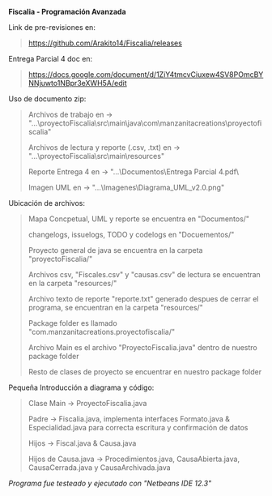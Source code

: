 **Fiscalia - Programación Avanzada**

Link de pre-revisiones en:
> https://github.com/Arakito14/Fiscalia/releases
> 
Entrega Parcial 4 doc en:
> https://docs.google.com/document/d/1ZiY4tmcvCiuxew4SV8POmcBYNNjuwto1NBpr3eXWH5A/edit
> 

Uso de documento zip:
> Archivos de trabajo en -> "...\proyectoFiscalia\src\main\java\com\manzanitacreations\proyectofiscalia\"
> 
> Archivos de lectura y reporte (.csv, .txt) en -> "...\proyectoFiscalia\src\main\resources\"
> 
> Reporte Entrega 4 en -> "...\Documentos\Entrega Parcial 4.pdf\
> 
> Imagen UML en -> "...\Imagenes\Diagrama_UML_v2.0.png\"
> 

Ubicación de archivos:
> Mapa Concpetual, UML y reporte se encuentra en "Documentos/"
> 
> changelogs, issuelogs, TODO y codelogs en "Docuementos/"
> 
> Proyecto general de java se encuentra en la carpeta "proyectoFiscalia/"
> 
> Archivos csv, "Fiscales.csv" y "causas.csv" de lectura se encuentran en la carpeta "resources/"
> 
> Archivo texto de reporte "reporte.txt" generado despues de cerrar el programa, se encuentran en la carpeta "resources/"
> 
> Package folder es llamado "com.manzanitacreations.proyectofiscalia/"
> 
> Archivo Main es el archivo "ProyectoFiscalia.java" dentro de nuestro package folder
> 
> Resto de clases de proyecto se encuentrar en nuestro package folder

Pequeña Introducción a diagrama y código:

> Clase Main -> ProyectoFiscalia.java
> 
> Padre -> Fiscalia.java, implementa interfaces Formato.java & Especialidad.java para correcta escritura y confirmación de datos
> 
> Hijos -> Fiscal.java & Causa.java
> 
> Hijos de Causa.java -> Procedimientos.java, CausaAbierta.java, CausaCerrada.java y CausaArchivada.java

*Programa fue testeado y ejecutado con "Netbeans IDE 12.3"*
